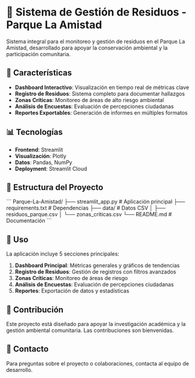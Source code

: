 # 🌳 Sistema de Gestión de Residuos - Parque La Amistad

Sistema integral para el monitoreo y gestión de residuos en el Parque La Amistad, desarrollado para apoyar la conservación ambiental y la participación comunitaria.

## 🚀 Características

- **Dashboard Interactivo**: Visualización en tiempo real de métricas clave
- **Registro de Residuos**: Sistema completo para documentar hallazgos
- **Zonas Críticas**: Monitoreo de áreas de alto riesgo ambiental
- **Análisis de Encuestas**: Evaluación de percepciones ciudadanas
- **Reportes Exportables**: Generación de informes en múltiples formatos

## 📊 Tecnologías

- **Frontend**: Streamlit
- **Visualización**: Plotly
- **Datos**: Pandas, NumPy
- **Deployment**: Streamlit Cloud


## 📁 Estructura del Proyecto

\`\`\`
Parque-La-Amistad/
├── streamlit_app.py          # Aplicación principal
├── requirements.txt          # Dependencias
├── data/                     # Datos CSV
│   ├── residuos_parque.csv
│   └── zonas_criticas.csv
└── README.md                 # Documentación
\`\`\`

## 🎯 Uso

La aplicación incluye 5 secciones principales:

1. **Dashboard Principal**: Métricas generales y gráficos de tendencias
2. **Registro de Residuos**: Gestión de registros con filtros avanzados
3. **Zonas Críticas**: Monitoreo de áreas de riesgo
4. **Análisis de Encuestas**: Evaluación de percepciones ciudadanas
5. **Reportes**: Exportación de datos y estadísticas

## 🤝 Contribución

Este proyecto está diseñado para apoyar la investigación académica y la gestión ambiental comunitaria. Las contribuciones son bienvenidas.

## 📧 Contacto

Para preguntas sobre el proyecto o colaboraciones, contacta al equipo de desarrollo.
